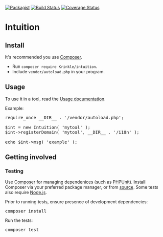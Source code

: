 [![Packagist](https://img.shields.io/packagist/v/Krinkle/intuition.svg?style=flat)](https://packagist.org/packages/Krinkle/intuition) [![Build Status](https://travis-ci.org/Krinkle/intuition.svg?branch=master)](https://travis-ci.org/Krinkle/intuition) [![Coverage Status](https://coveralls.io/repos/github/Krinkle/intuition/badge.svg?branch=master)](https://coveralls.io/github/Krinkle/intuition?branch=master)

# Intuition

## Install

It's recommended you use [Composer](https://getcomposer.org).

* Run `composer require Krinkle/intuition`.
* Include `vendor/autoload.php` in your program.

## Usage

To use it in a tool, read the [Usage documentation](https://github.com/Krinkle/intuition/wiki/Documentation#usage).

Example:

<pre lang="php">
require_once __DIR__ . '/vendor/autoload.php';

$int = new Intuition( 'mytool' );
$int->registerDomain( 'mytool', __DIR__ . '/i18n' );

echo $int->msg( 'example' );
</pre>

## Getting involved

### Testing

Use [Composer](https://getcomposer.org) for managing dependenices (such as [PHPUnit](https://phpunit.de)). Install Composer via your preferred package manager, or from [source](https://getcomposer.org/download/). Some tests also require [Node.js](https://nodejs.org/).

Prior to running tests, ensure presence of development dependencies:

<pre lang="sh">
composer install
</pre>

Run the tests:

<pre lang="sh">
composer test
</pre>
